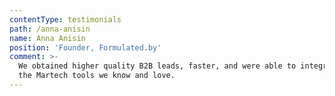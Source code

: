 ```yaml
---
contentType: testimonials
path: /anna-anisin
name: Anna Anisin
position: 'Founder, Formulated.by'
comment: >-
  We obtained higher quality B2B leads, faster, and were able to integrate with
  the Martech tools we know and love.
---
```


